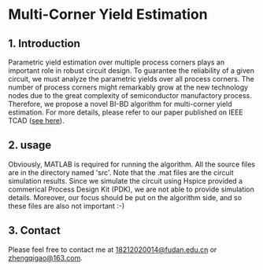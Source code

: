 # Multi-Corner Yield Estimation

## 1. Introduction

Parametric yield estimation over multiple process corners plays an important role in robust circuit design. To guarantee the reliability of a given circuit, we must analyze the parametric yields over all process corners. The number of process corners might remarkably grow at the new technology nodes due to the great complexity of semiconductor manufactory process. Therefore, we propose a novel BI-BD algorithm for multi-corner yield estimation. For more details, please refer to our paper published on IEEE TCAD ([see here](https://ieeexplore.ieee.org/document/8832253)).

## 2. usage

Obviously, MATLAB is required for running the algorithm. All the source files are in the directory named 'src'. Note that the .mat files are the circuit simulation results. Since we simulate the circuit using Hspice provided a commerical Process Design Kit (PDK), we are not able to provide simulation details. Moreover, our focus should be put on the algorithm side, and so these files are also not important :-)

## 3. Contact

Please feel free to contact me at <18212020014@fudan.edu.cn> or <zhengqigao@163.com>.